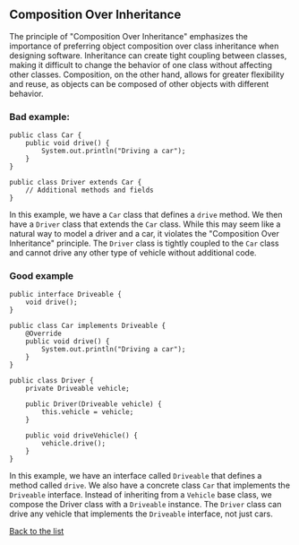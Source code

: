 ## Composition Over Inheritance

The principle of "Composition Over Inheritance" emphasizes the importance of preferring object composition over class inheritance when designing software. Inheritance can create tight coupling between classes, making it difficult to change the behavior of one class without affecting other classes. Composition, on the other hand, allows for greater flexibility and reuse, as objects can be composed of other objects with different behavior.

### Bad example:

```
public class Car {
    public void drive() {
        System.out.println("Driving a car");
    }
}

public class Driver extends Car {
    // Additional methods and fields
}
```

In this example, we have a `Car` class that defines a `drive` method. We then have a `Driver` class that extends the `Car` class. While this may seem like a natural way to model a driver and a car, it violates the "Composition Over Inheritance" principle. The `Driver` class is tightly coupled to the `Car` class and cannot drive any other type of vehicle without additional code.

### Good example

```
public interface Driveable {
    void drive();
}

public class Car implements Driveable {
    @Override
    public void drive() {
        System.out.println("Driving a car");
    }
}

public class Driver {
    private Driveable vehicle;
    
    public Driver(Driveable vehicle) {
        this.vehicle = vehicle;
    }
    
    public void driveVehicle() {
        vehicle.drive();
    }
}
```

In this example, we have an interface called `Driveable` that defines a method called `drive`. We also have a concrete class `Car` that implements the `Driveable` interface. Instead of inheriting from a `Vehicle` base class, we compose the Driver class with a `Driveable` instance. The `Driver` class can drive any vehicle that implements the `Driveable` interface, not just cars.





[Back to the list](./README.md)